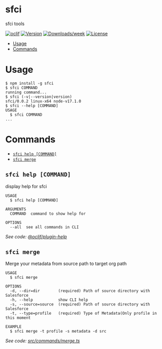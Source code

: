 sfci
====

sfci tools

[![oclif](https://img.shields.io/badge/cli-oclif-brightgreen.svg)](https://oclif.io)
[![Version](https://img.shields.io/npm/v/sfci.svg)](https://npmjs.org/package/sfci)
[![Downloads/week](https://img.shields.io/npm/dw/sfci.svg)](https://npmjs.org/package/sfci)
[![License](https://img.shields.io/npm/l/sfci.svg)](https://github.com/https://github.com/silascmv/sfci/blob/master/package.json)

<!-- toc -->
* [Usage](#usage)
* [Commands](#commands)
<!-- tocstop -->
# Usage
<!-- usage -->
```sh-session
$ npm install -g sfci
$ sfci COMMAND
running command...
$ sfci (-v|--version|version)
sfci/0.0.2 linux-x64 node-v17.1.0
$ sfci --help [COMMAND]
USAGE
  $ sfci COMMAND
...
```
<!-- usagestop -->
# Commands
<!-- commands -->
* [`sfci help [COMMAND]`](#sfci-help-command)
* [`sfci merge`](#sfci-merge)

## `sfci help [COMMAND]`

display help for sfci

```
USAGE
  $ sfci help [COMMAND]

ARGUMENTS
  COMMAND  command to show help for

OPTIONS
  --all  see all commands in CLI
```

_See code: [@oclif/plugin-help](https://github.com/oclif/plugin-help/blob/v3.2.9/src/commands/help.ts)_

## `sfci merge`

Merge your metadata from source path to target org path

```
USAGE
  $ sfci merge

OPTIONS
  -d, --dir=dir        (required) Path of source directory with Salesforce
  -h, --help           show CLI help
  -s, --source=source  (required) Path of source directory with Salesforce
  -t, --type=profile   (required) Type of Metadata(Only profile in this moment

EXAMPLE
  $ sfci merge -t profile -s metadata -d src
```

_See code: [src/commands/merge.ts](https://github.com/silascmv/sfci/blob/v0.0.2/src/commands/merge.ts)_
<!-- commandsstop -->
